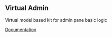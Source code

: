 Virtual Admin
---

Virtual model based kit for admin pane basic logic

[Documentation](https://docs.kosuha606.ru/en/2-virtualmodel/3-virtualadmin)
